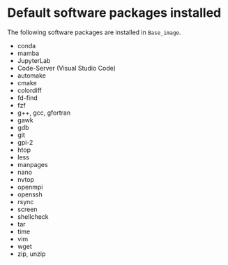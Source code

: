 # Default software packages installed

The following software packages are installed in `Base_image`.


- conda
- mamba
- JupyterLab
- Code-Server (Visual Studio Code)
- automake
- cmake
- colordiff
- fd-find
- fzf
- g++, gcc, gfortran
- gawk
- gdb
- git
- gpi-2
- htop
- less
- manpages
- nano
- nvtop
- openmpi
- openssh
- rsync
- screen
- shellcheck
- tar
- time
- vim
- wget
- zip, unzip



